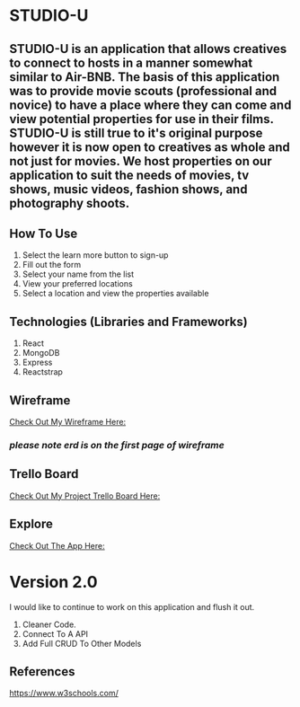 # STUDIO-U 
## STUDIO-U is an application that allows creatives to connect to hosts in a manner somewhat similar to Air-BNB. The basis of this application was to provide movie scouts (professional and novice)  to have a place where they can come and view potential properties for use in their films. STUDIO-U is still true to it's original purpose however it is now open to creatives as whole and not just for movies. We host properties on our application to suit the needs of movies, tv shows, music videos, fashion shows, and photography shoots. 
## How To Use
1. Select the learn more button to sign-up
2. Fill out the form
4. Select your name from the list 
5. View your preferred locations 
6. Select a location and view the properties available
## Technologies (Libraries and Frameworks)
1. React
2. MongoDB
3. Express
4. Reactstrap
 ## Wireframe
 [Check Out My Wireframe Here:](https://www.figma.com/file/H1902NX1Iv6VkXrMbPg2miJ3/Project-3)
### *please note erd is on the first page of wireframe*
 ## Trello Board
[Check Out My Project Trello Board Here:](https://trello.com/b/GjoWRSzJ/project-three)
 ## Explore 
[ Check Out The App Here: ](https://dry-dusk-44322.herokuapp.com/)
 # Version 2.0
I would like to continue to work on this application and flush it out.  
1. Cleaner Code. 
2. Connect To A API
3. Add Full CRUD To Other Models
 ## References
https://www.w3schools.com/
